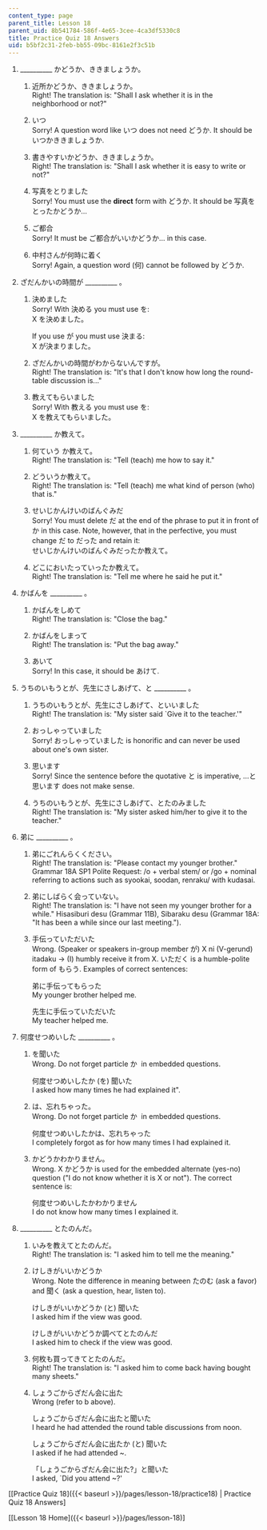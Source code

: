 ```yaml
---
content_type: page
parent_title: Lesson 18
parent_uid: 8b541784-586f-4e65-3cee-4ca3df5330c8
title: Practice Quiz 18 Answers
uid: b5bf2c31-2feb-bb55-09bc-8161e2f3c51b
---
```


1.  \_\_\_\_\_\_\_\_\_\_ かどうか、ききましょうか。
    
    1.  近所かどうか、ききましょうか。  
        Right! The translation is: "Shall I ask whether it is in the neighborhood or not?"
        
    2.  いつ  
        Sorry! A question word like いつ does not need どうか. It should be いつかききましょうか.
        
    3.  書きやすいかどうか、ききましょうか。  
        Right! The translation is: "Shall I ask whether it is easy to write or not?"
        
    4.  写真をとりました  
        Sorry! You must use the **direct** form with どうか. It should be 写真をとったかどうか…
        
    5.  ご都合  
        Sorry! It must be ご都合がいいかどうか… in this case.
        
    6.  中村さんが何時に着く  
        Sorry! Again, a question word (何) cannot be followed by どうか.
        
2.  ざだんかいの時間が \_\_\_\_\_\_\_\_\_\_ 。
    
    1.  決めました  
        Sorry! With 決める you must use を:  
        X を決めました。
        
        If you use が you must use 決まる:  
        X が決まりました。
        
    2.  ざだんかいの時間がわからないんですが。  
        Right! The translation is: "It's that I don't know how long the round-table discussion is..."
        
    3.  教えてもらいました  
        Sorry! With 教える you must use を:  
        X を教えてもらいました。
        
3.  \_\_\_\_\_\_\_\_\_\_ か教えて。
    
    1.  何ていう か教えて。  
        Right! The translation is: "Tell (teach) me how to say it."
        
    2.  どういうか教えて。  
        Right! The translation is: "Tell (teach) me what kind of person (who) that is."
        
    3.  せいじかんけいのばんぐみだ  
        Sorry! You must delete だ at the end of the phrase to put it in front of か in this case. Note, however, that in the perfective, you must change だ to だった and retain it:  
        せいじかんけいのばんぐみだったか教えて。
        
    4.  どこにおいたっていったか教えて。  
        Right! The translation is: "Tell me where he said he put it."
        
4.  かばんを \_\_\_\_\_\_\_\_\_\_ 。
    
    1.  かばんをしめて  
        Right! The translation is: "Close the bag."
        
    2.  かばんをしまって  
        Right! The translation is: "Put the bag away."
        
    3.  あいて  
        Sorry! In this case, it should be あけて.
        
5.  うちのいもうとが、先生にさしあげて、と \_\_\_\_\_\_\_\_\_\_ 。
    
    1.  うちのいもうとが、先生にさしあげて、といいました  
        Right! The translation is: "My sister said &grave;Give it to the teacher.'"
        
    2.  おっしゃっていました  
        Sorry! おっしゃっていました is honorific and can never be used about one's own sister.
        
    3.  思います  
        Sorry! Since the sentence before the quotative と is imperative, …と思います does not make sense.
        
    4.  うちのいもうとが、先生にさしあげて、とたのみました  
        Right! The translation is: "My sister asked him/her to give it to the teacher."
        
6.  弟に \_\_\_\_\_\_\_\_\_\_ 。
    
    1.  弟にごれんらくください。  
        Right! The translation is: "Please contact my younger brother." Grammar 18A SP1 Polite Request: /o + verbal stem/ or /go + nominal referring to actions such as syookai, soodan, renraku/ with kudasai.
        
    2.  弟にしばらく会っていない。  
        Right! The translation is: "I have not seen my younger brother for a while." Hisasiburi desu (Grammar 11B), Sibaraku desu (Grammar 18A: "It has been a while since our last meeting.").
        
    3.  手伝っていただいた  
        Wrong. (Speaker or speakers in-group member が) X ni (V-gerund) itadaku → (I) humbly receive it from X. いただく is a humble-polite form of もらう. Examples of correct sentences:
        
        弟に手伝ってもらった  
        My younger brother helped me.
        
        先生に手伝っていただいた  
        My teacher helped me.
        
7.  何度せつめいした \_\_\_\_\_\_\_\_\_\_ 。
    
    1.  を聞いた  
        Wrong. Do not forget particle か  in embedded questions.
        
        何度せつめいしたか (を) 聞いた  
        I asked how many times he had explained it".
        
    2.  は、忘れちゃった。  
        Wrong. Do not forget particle か  in embedded questions.
        
        何度せつめいしたかは、忘れちゃった  
        I completely forgot as for how many times I had explained it.
        
    3.  かどうかわかりません。  
        Wrong. X かどうか is used for the embedded alternate (yes-no) question ("I do not know whether it is X or not"). The correct sentence is:
        
        何度せつめいしたかわかりません  
        I do not know how many times I explained it.
        
8.  \_\_\_\_\_\_\_\_\_\_ とたのんだ。
    
    1.  いみを教えてとたのんだ。  
        Right! The translation is: "I asked him to tell me the meaning."
        
    2.  けしきがいいかどうか  
        Wrong. Note the difference in meaning between たのむ (ask a favor) and 聞く (ask a question, hear, listen to).
        
        けしきがいいかどうか (と) 聞いた  
        I asked him if the view was good.
        
        けしきがいいかどうか調べてとたのんだ  
        I asked him to check if the view was good.
        
    3.  何枚も買ってきてとたのんだ。  
        Right! The translation is: "I asked him to come back having bought many sheets."
        
    4.  しょうごからざだん会に出た  
        Wrong (refer to b above).
        
        しょうごからざだん会に出たと聞いた  
        I heard he had attended the round table discussions from noon.
        
        しょうごからざだん会に出たか (と) 聞いた   
        I asked if he had attended ~.
        
        「しょうごからざだん会に出た?」と聞いた   
        I asked, &grave;Did you attend ~?'
        

\[[Practice Quiz 18]({{< baseurl >}}/pages/lesson-18/practice18) | Practice Quiz 18 Answers\]

\[[Lesson 18 Home]({{< baseurl >}}/pages/lesson-18)\]